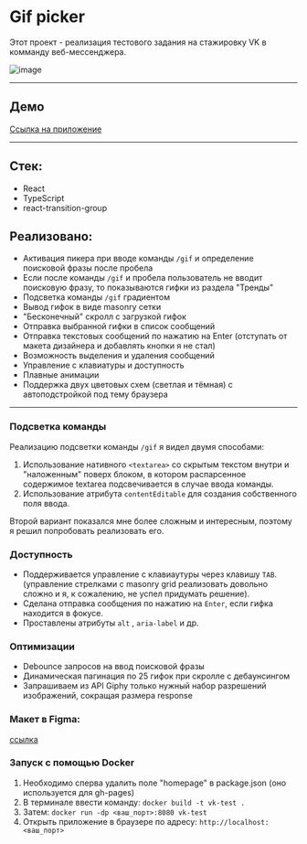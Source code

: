 # Gif picker

Этот проект - реализация тестового задания на стажировку VK в комманду веб-мессенджера.

![image](https://i.imgur.com/yY4lW5w.png)

---

## Демо

[Ссылка на приложение](https://mashtapok.github.io/vk-test-2022)

---

## Стек:

* React
* TypeScript
* react-transition-group

## Реализовано:

* Активация пикера при вводе команды `/gif` и определение поисковой фразы после пробела
* Если после команды `/gif` и пробела пользователь не вводит поисковую фразу, то показываются гифки из раздела "Тренды"
* Подсветка команды `/gif` градиентом
* Вывод гифок в виде masonry сетки
* "Бесконечный" скролл с загрузкой гифок
* Отправка выбранной гифки в список сообщений
* Отправка текстовых сообщений по нажатию на Enter (отступать от макета дизайнера и добавлять кнопки я не стал)
* Возможность выделения и удаления сообщений
* Управление с клавиатуры и доступность
* Плавные анимации
* Поддержка двух цветовых схем (светлая и тёмная) с автоподстройкой под тему браузера

---

### Подсветка команды

Реализацию подсветки команды `/gif` я видел двумя способами:

1. Использование нативного `<textarea>` со скрытым текстом внутри и "наложенным" поверх блоком, в котором распарсенное
   содержимое textarea подсвечивается в случае ввода команды.
2. Использование атрибута `contentEditable` для создания собственного поля ввода.

Второй вариант показался мне более сложным и интересным, поэтому я решил попробовать реализовать его.

### Доступность

* Поддерживается управление с клавиаутуры через клавишу `TAB`. (управление стрелками с masonry grid реализовать довольно
  сложно и я, к сожалению, не успел придумать решение).
* Сделана отправка сообщения по нажатию на `Enter`, если гифка находится в фокусе.
* Проставлены атрибуты `alt` , `aria-label` и др.

### Оптимизации

* Debounce запросов на ввод поисковой фразы
* Динамическая пагинация по 25 гифок при скролле с дебаунсингом
* Запрашиваем из API Giphy только нужный набор разрешений изображений, сокращая размера response

### Макет в Figma:

[ссылка](https://www.figma.com/file/tiqe4OR4MQXNZKeB9GmxL3/GIF-picker)

### Запуск с помощью Docker

1. Необходимо сперва удалить поле "homepage" в package.json (оно используется для gh-pages)
2. В терминале ввести команду: `docker build -t vk-test .`
3. Затем: `docker run -dp <ваш_порт>:8080 vk-test`
4. Открыть приложение в браузере по адресу: `http://localhost:<ваш_порт>`

